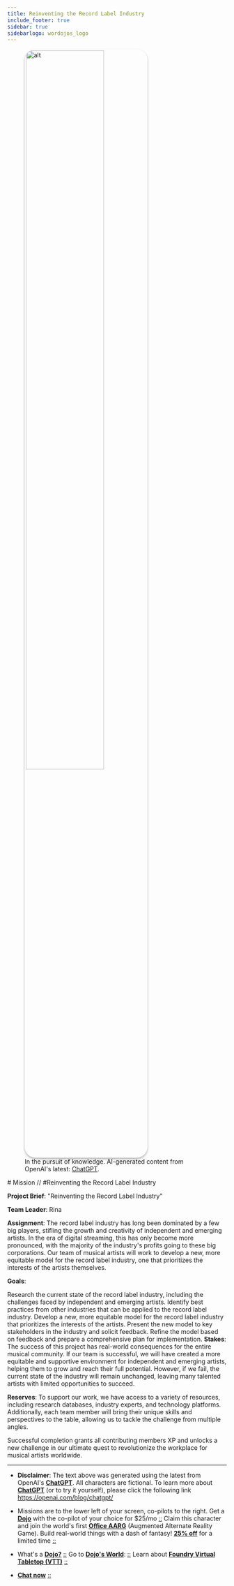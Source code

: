 ```yaml
---
title: Reinventing the Record Label Industry
include_footer: true
sidebar: true
sidebarlogo: wordojos_logo
---
```

<figure>
    <img src='/uploads/mechs/Barista.png' style="width: 65%;height: 65%;padding: 3px; box-shadow: 0 3px 5px rgba(0,0,0,.3);border-radius: 25px;overflow: hidden;border: none;" align="middle"; alt='alt'; alt='student in hoody with laptop';/>
    <figcaption>In the pursuit of knowledge.  AI-generated content from OpenAI's latest: <a href="https://openai.com/blog/chatgpt/" >ChatGPT</a>.</figcaption>
</figure>
# Mission // #Reinventing the Record Label Industry

**Project Brief**: "Reinventing the Record Label Industry"

**Team Leader**: Rina

**Assignment**:
The record label industry has long been dominated by a few big players, stifling the growth and creativity of independent and emerging artists. In the era of digital streaming, this has only become more pronounced, with the majority of the industry's profits going to these big corporations. Our team of musical artists will work to develop a new, more equitable model for the record label industry, one that prioritizes the interests of the artists themselves.

**Goals**:

Research the current state of the record label industry, including the challenges faced by independent and emerging artists.
Identify best practices from other industries that can be applied to the record label industry.
Develop a new, more equitable model for the record label industry that prioritizes the interests of the artists.
Present the new model to key stakeholders in the industry and solicit feedback.
Refine the model based on feedback and prepare a comprehensive plan for implementation.
**Stakes**:
The success of this project has real-world consequences for the entire musical community. If our team is successful, we will have created a more equitable and supportive environment for independent and emerging artists, helping them to grow and reach their full potential. However, if we fail, the current state of the industry will remain unchanged, leaving many talented artists with limited opportunities to succeed.

**Reserves**:
To support our work, we have access to a variety of resources, including research databases, industry experts, and technology platforms. Additionally, each team member will bring their unique skills and perspectives to the table, allowing us to tackle the challenge from multiple angles.

Successful completion grants all contributing members XP and unlocks a new challenge in our ultimate quest to revolutionize the workplace for musical artists worldwide.

---

* **Disclaimer**: The text above was generated using the latest from OpenAI's [**ChatGPT**](https://openai.com/blog/chatgpt/).  All characters are fictional.  To learn more about [**ChatGPT**](https://openai.com/blog/chatgpt/) (or to try it yourself), please click the following link https://openai.com/blog/chatgpt/

* Missions are to the lower left of your screen, co-pilots to the right. Get a [**Dojo**](https://workmates.live/marketplace) with the co-pilot of your choice for $25/mo [::](https://workmates.live/marketplace)  Claim this character and join the world's first [**Office AARG**](https://dojos.world) (Augmented Alternate Reality Game). Build real-world things with a dash of fantasy! [**25% off**](https://blog.workdojos.com/deal-on-a-dojo) for a limited time [::](https://blog.workdojos.com/deal-on-a-dojo) 

* What's a [**Dojo?**](https://workdojos.com) [::](https://workdojos.com)  Go to [**Dojo's World**](https://dojos.world): [::](https://dojos.world)  Learn about [**Foundry Virtual Tabletop (VTT)**](https://foundryvtt.com) [::](https://foundryvtt.com/)

* [**Chat now**](https://chat.workmates.live/channel/support) [::](https://chat.workmates.live/channel/support)